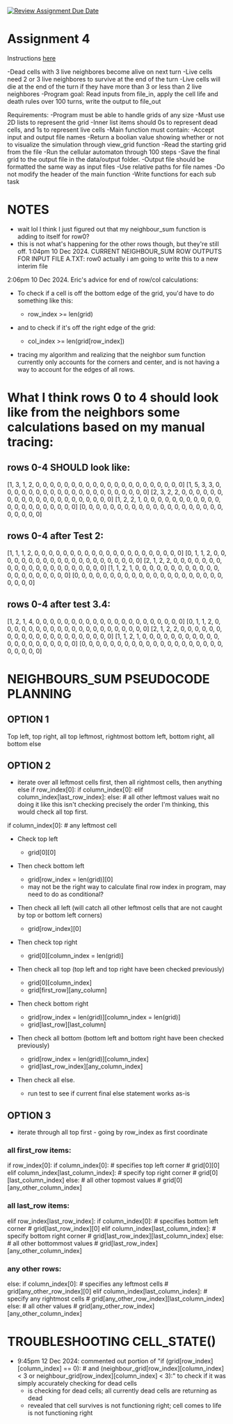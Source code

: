 [![Review Assignment Due Date](https://classroom.github.com/assets/deadline-readme-button-22041afd0340ce965d47ae6ef1cefeee28c7c493a6346c4f15d667ab976d596c.svg)](https://classroom.github.com/a/nUqUKvy6)
# Assignment 4
Instructions [here](https://docs.google.com/document/d/1Og72uENh-BqaacZ4XRTXjIE4-AM_DUqYaQbsQva-ut8/edit?usp=sharing)


-Dead cells with 3 live neighbores become alive on next turn
-Live cells need 2 or 3 live neighbores to survive at the end of the turn
-Live cells will die at the end of the turn if they have more than 3 or less than 2 live neighbores
-Program goal: Read inputs from file_in, apply the cell life and death rules over 100 turns, write the output to file_out

Requirements:
-Program must be able to handle grids of any size
-Must use 2D lists to represent the grid
-Inner list items should 0s to represent dead cells, and 1s to represent live cells
-Main function must contain:
    -Accept input and output file names
    -Return a boolian value showing whether or not to visualize the simulation through view_grid function
    -Read the starting grid from the file
    -Run the cellular automaton through 100 steps
    -Save the final grid to the output file in the data/output folder.
    -Output file should be formatted the same way as input files
    -Use relative paths for file names
-Do not modify the header of the main function
-Write functions for each sub task

# NOTES
- wait lol I think I just figured out that my neighbour_sum function is adding to itself for row0? 
- this is not what's happening for the other rows though, but they're still off.
1:04pm 10 Dec 2024. CURRENT NEIGHBOUR_SUM ROW OUTPUTS FOR INPUT FILE A.TXT:
row0
actually i am going to write this to a new interim file

2:06pm 10 Dec 2024. 
Eric's advice for end of row/col calculations: 
- To check if a cell is off the bottom edge of the grid, you'd have to do something like this:
    - row_index >= len(grid)
- and to check if it's off the right edge of the grid:
    - col_index >= len(grid[row_index])

- tracing my algorithm and realizing that the neighbor sum function currently only accounts for the corners and center, and is not having a way to account for the edges of all rows.

# What I think rows 0 to 4 should look like from the neighbors some calculations based on my manual tracing:
## rows 0-4 SHOULD look like:
[1, 3, 1, 2, 0, 0, 0, 0, 0, 0, 0, 0, 0, 0, 0, 0, 0, 0, 0, 0, 0, 0, 0, 0, 0]
[1, 5, 3, 3, 0, 0, 0, 0, 0, 0, 0, 0, 0, 0, 0, 0, 0, 0, 0, 0, 0, 0, 0, 0, 0]
[2, 3, 2, 2, 0, 0, 0, 0, 0, 0, 0, 0, 0, 0, 0, 0, 0, 0, 0, 0, 0, 0, 0, 0, 0]
[1, 2, 2, 1, 0, 0, 0, 0, 0, 0, 0, 0, 0, 0, 0, 0, 0, 0, 0, 0, 0, 0, 0, 0, 0]
[0, 0, 0, 0, 0, 0, 0, 0, 0, 0, 0, 0, 0, 0, 0, 0, 0, 0, 0, 0, 0, 0, 0, 0, 0]
## rows 0-4 after Test 2:
[1, 1, 1, 2, 0, 0, 0, 0, 0, 0, 0, 0, 0, 0, 0, 0, 0, 0, 0, 0, 0, 0, 0, 0, 0]
[0, 1, 1, 2, 0, 0, 0, 0, 0, 0, 0, 0, 0, 0, 0, 0, 0, 0, 0, 0, 0, 0, 0, 0, 0]
[2, 1, 2, 2, 0, 0, 0, 0, 0, 0, 0, 0, 0, 0, 0, 0, 0, 0, 0, 0, 0, 0, 0, 0, 0]
[1, 1, 2, 1, 0, 0, 0, 0, 0, 0, 0, 0, 0, 0, 0, 0, 0, 0, 0, 0, 0, 0, 0, 0, 0]
[0, 0, 0, 0, 0, 0, 0, 0, 0, 0, 0, 0, 0, 0, 0, 0, 0, 0, 0, 0, 0, 0, 0, 0, 0]
## rows 0-4 after test 3.4:
[1, 2, 1, 4, 0, 0, 0, 0, 0, 0, 0, 0, 0, 0, 0, 0, 0, 0, 0, 0, 0, 0, 0, 0, 0]
[0, 1, 1, 2, 0, 0, 0, 0, 0, 0, 0, 0, 0, 0, 0, 0, 0, 0, 0, 0, 0, 0, 0, 0, 0]
[2, 1, 2, 2, 0, 0, 0, 0, 0, 0, 0, 0, 0, 0, 0, 0, 0, 0, 0, 0, 0, 0, 0, 0, 0]
[1, 1, 2, 1, 0, 0, 0, 0, 0, 0, 0, 0, 0, 0, 0, 0, 0, 0, 0, 0, 0, 0, 0, 0, 0]
[0, 0, 0, 0, 0, 0, 0, 0, 0, 0, 0, 0, 0, 0, 0, 0, 0, 0, 0, 0, 0, 0, 0, 0, 0]



# NEIGHBOURS_SUM PSEUDOCODE PLANNING
## OPTION 1
Top left, top right, all top
leftmost, rightmost
bottom left, bottom right, all bottom
else

## OPTION 2
- iterate over all leftmost cells first, then all rightmost cells, then anything else
if row_index[0]:
    if column_index[0]:
    elif column_index[last_row_index]:
    else: # all other leftmost values
wait no doing it like this isn't checking precisely the order I'm thinking, this would check all top first. 

if column_index[0]: # any leftmost cell

- Check top left
    - grid[0][0]
- Then check bottom left
    - grid[row_index = len(grid)][0]
    - may not be the right way to calculate final row index in program, may need to do as conditional? 
- Then check all left (will catch all other leftmost cells that are not caught by top or bottom left corners)
    - grid[row_index][0]
    
- Then check top right
    - grid[0][column_index = len(grid)]
- Then check all top (top left and top right have been checked previously)
    - grid[0][column_index]
    - grid[first_row][any_column]

- Then check bottom right
    - grid[row_index = len(grid)][column_index = len(grid)]
    - grid[last_row][last_column]

- Then check all bottom (bottom left and bottom right have been checked previously)
    - grid[row_index = len(grid)][column_index]
    - grid[last_row_index][any_column_index]

- Then check all else.
    - run test to see if current final else statement works as-is

## OPTION 3
- iterate through all top first - going by row_index as first coordinate

### all first_row items:
if row_index[0]: 
    if column_index[0]: 
        # specifies top left corner
        # grid[0][0]
    elif column_index[last_column_index]: 
        # specify top right corner
        # grid[0][last_column_index]
    else:
        # all other topmost values
        # grid[0][any_other_column_index]

### all last_row items:
elif row_index[last_row_index]: 
    if column_index[0]: 
        # specifies bottom left corner
        # grid[last_row_index][0]
    elif column_index[last_column_index]: 
        # specify bottom right corner
        # grid[last_row_index][last_column_index]
    else:
        # all other bottommost values
        # grid[last_row_index][any_other_column_index] 

### any other rows:   
else:
    if column_index[0]: 
        # specifies any leftmost cells
        # grid[any_other_row_index][0]
    elif column_index[last_column_index]: 
        # specify any rightmost cells
        # grid[any_other_row_index][last_column_index]
    else:
        # all other values
        # grid[any_other_row_index][any_other_column_index]


# TROUBLESHOOTING CELL_STATE()
- 9:45pm 12 Dec 2024: commented out portion of "if (grid[row_index][column_index] == 0): # and (neighbour_grid[row_index][column_index] < 3 or neighbour_grid[row_index][column_index] < 3):" to check if it was simply accurately checking for dead cells
    - is checking for dead cells; all currently dead cells are returning as dead 
    - revealed that cell survives is not functioning right; cell comes to life is not functioning right
